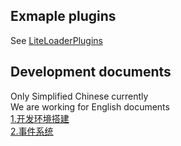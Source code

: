 ## Exmaple plugins
See [LiteLoaderPlugins](https://github.com/LiteLDev/LiteLoaderPlugins)

## Development documents
Only Simplified Chinese currently  
We are working for English documents  
[1.开发环境搭建](https://l.sakuralo.top/threads/liteloader-1.10/)  
[2.事件系统](https://l.sakuralo.top/threads/liteloader-2.11/)